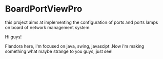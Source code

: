 # BoardPortViewPro
this project aims at implementing the configuration of ports and ports lamps on board  of network management system 

Hi  guys!

  Flandora here, i'm focused on java, swing, javascipt .Now i'm making something what maybe strange to you guys, just see! 
